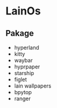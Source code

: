 # LainOs

## Pakage 
- hyperland
- kitty
- waybar
- hyprpaper
- starship
- figlet
- lain wallpapers
- bpytop
- ranger
